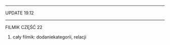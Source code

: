 ****************************
UPDATE 19.12
***************************

FILMIK CZĘŚĆ 22

1) cały filmik: dodaniekategorii, relacji
